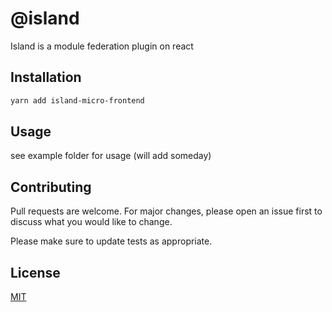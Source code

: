 # @island

Island is a module federation plugin on react

## Installation

```bash
yarn add island-micro-frontend
```

## Usage
see example folder for usage (will add someday)


## Contributing

Pull requests are welcome. For major changes, please open an issue first
to discuss what you would like to change.

Please make sure to update tests as appropriate.

## License

[MIT](https://choosealicense.com/licenses/mit/)